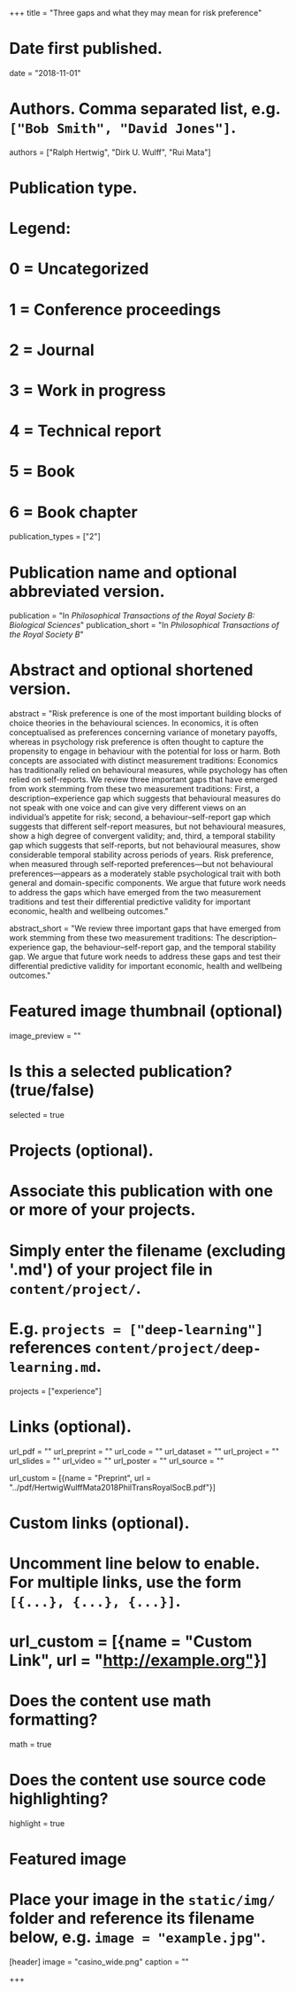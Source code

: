 +++
title = "Three gaps and what they may mean for risk preference"

# Date first published.
date = "2018-11-01"

# Authors. Comma separated list, e.g. `["Bob Smith", "David Jones"]`.
authors = ["Ralph Hertwig", "Dirk U. Wulff", "Rui Mata"]

# Publication type.
# Legend:
# 0 = Uncategorized
# 1 = Conference proceedings
# 2 = Journal
# 3 = Work in progress
# 4 = Technical report
# 5 = Book
# 6 = Book chapter
publication_types = ["2"]

# Publication name and optional abbreviated version.
publication = "In *Philosophical Transactions of the Royal Society B: Biological Sciences*"
publication_short = "In *Philosophical Transactions of the Royal Society B*"

# Abstract and optional shortened version.
abstract = "Risk preference is one of the most important building blocks of choice theories in the behavioural sciences. In economics, it is often conceptualised as preferences concerning variance of monetary payoffs, whereas in psychology risk preference is often thought to capture the propensity to engage in behaviour with the potential for loss or harm. Both concepts are associated with distinct measurement traditions: Economics has traditionally relied on behavioural measures, while psychology has often relied on self-reports. We review three important gaps that have emerged from work stemming from these two measurement traditions: First, a description–experience gap which suggests that behavioural measures do not speak with one voice and can give very different views on an individual’s appetite for risk; second, a behaviour–self-report gap which suggests that different self-report measures, but not behavioural measures, show a high degree of convergent validity; and, third, a temporal stability gap which suggests that self-reports, but not behavioural measures, show considerable temporal stability across periods of years. Risk preference, when measured through self-reported preferences—but not behavioural preferences—appears as a moderately stable psychological trait with both general and domain-specific components. We argue that future work needs to address the gaps which have emerged from the two measurement traditions and test their differential predictive validity for important economic, health and wellbeing outcomes."

abstract_short = "We review three important gaps that have emerged from work stemming from these two measurement traditions: The description–experience gap, the behaviour–self-report gap, and the temporal stability gap. We argue that future work needs to address these gaps and test their differential predictive validity for important economic, health and wellbeing outcomes."


# Featured image thumbnail (optional)
image_preview = ""

# Is this a selected publication? (true/false)
selected = true

# Projects (optional).
#   Associate this publication with one or more of your projects.
#   Simply enter the filename (excluding '.md') of your project file in `content/project/`.
#   E.g. `projects = ["deep-learning"]` references `content/project/deep-learning.md`.
projects = ["experience"]

# Links (optional).
url_pdf = ""
url_preprint = ""
url_code = ""
url_dataset = ""
url_project = ""
url_slides = ""
url_video = ""
url_poster = ""
url_source = ""

url_custom = [{name = "Preprint", url = "../pdf/HertwigWulffMata2018PhilTransRoyalSocB.pdf"}]

# Custom links (optional).
#   Uncomment line below to enable. For multiple links, use the form `[{...}, {...}, {...}]`.
# url_custom = [{name = "Custom Link", url = "http://example.org"}]

# Does the content use math formatting?
math = true

# Does the content use source code highlighting?
highlight = true

# Featured image
# Place your image in the `static/img/` folder and reference its filename below, e.g. `image = "example.jpg"`.
[header]
image = "casino_wide.png"
caption = ""

+++
